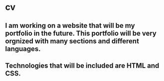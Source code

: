 # cv
## I am working on a website that will be my portfolio in the future. This portfolio will be very orgnized with many sections and different languages.
## Technologies that will be included are HTML and CSS.
